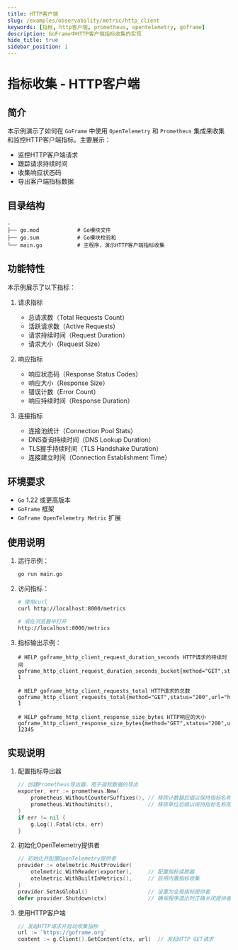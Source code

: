 ```yaml
---
title: HTTP客户端
slug: /examples/observability/metric/http_client
keywords: [指标, http客户端, prometheus, opentelemetry, goframe]
description: GoFrame中HTTP客户端指标收集的实现
hide_title: true
sidebar_position: 1
---
```


# 指标收集 - HTTP客户端

## 简介

本示例演示了如何在 `GoFrame` 中使用 `OpenTelemetry` 和 `Prometheus` 集成来收集和监控HTTP客户端指标。主要展示：
- 监控HTTP客户端请求
- 跟踪请求持续时间
- 收集响应状态码
- 导出客户端指标数据

## 目录结构

```text
.
├── go.mod            # Go模块文件
├── go.sum            # Go模块校验和
└── main.go           # 主程序，演示HTTP客户端指标收集
```

## 功能特性

本示例展示了以下指标：

1. 请求指标
   - 总请求数（Total Requests Count）
   - 活跃请求数（Active Requests）
   - 请求持续时间（Request Duration）
   - 请求大小（Request Size）

2. 响应指标
   - 响应状态码（Response Status Codes）
   - 响应大小（Response Size）
   - 错误计数（Error Count）
   - 响应持续时间（Response Duration）

3. 连接指标
   - 连接池统计（Connection Pool Stats）
   - DNS查询持续时间（DNS Lookup Duration）
   - TLS握手持续时间（TLS Handshake Duration）
   - 连接建立时间（Connection Establishment Time）

## 环境要求

- `Go` 1.22 或更高版本
- `GoFrame` 框架
- `GoFrame OpenTelemetry Metric` 扩展

## 使用说明

1. 运行示例：
   ```bash
   go run main.go
   ```

2. 访问指标：
   ```bash
   # 使用curl
   curl http://localhost:8000/metrics
   
   # 或在浏览器中打开
   http://localhost:8000/metrics
   ```

3. 指标输出示例：
   ```text
   # HELP goframe_http_client_request_duration_seconds HTTP请求的持续时间
   goframe_http_client_request_duration_seconds_bucket{method="GET",status="200",url="https://goframe.org",le="0.1"} 1
   
   # HELP goframe_http_client_requests_total HTTP请求的总数
   goframe_http_client_requests_total{method="GET",status="200",url="https://goframe.org"} 1
   
   # HELP goframe_http_client_response_size_bytes HTTP响应的大小
   goframe_http_client_response_size_bytes{method="GET",status="200",url="https://goframe.org"} 12345
   ```

## 实现说明

1. 配置指标导出器
   ```go
   // 创建Prometheus导出器，用于指标数据的导出
   exporter, err := prometheus.New(
       prometheus.WithoutCounterSuffixes(), // 移除计数器后缀以保持指标名称简洁
       prometheus.WithoutUnits(),           // 移除单位后缀以保持指标名称简洁
   )
   if err != nil {
       g.Log().Fatal(ctx, err)
   }
   ```

2. 初始化OpenTelemetry提供者
   ```go
   // 初始化并配置OpenTelemetry提供者
   provider := otelmetric.MustProvider(
       otelmetric.WithReader(exporter),     // 配置指标读取器
       otelmetric.WithBuiltInMetrics(),     // 启用内置指标收集
   )
   provider.SetAsGlobal()                   // 设置为全局指标提供者
   defer provider.Shutdown(ctx)             // 确保程序退出时正确关闭提供者
   ```

3. 使用HTTP客户端
   ```go
   // 发起HTTP请求并自动收集指标
   url := `https://goframe.org`
   content := g.Client().GetContent(ctx, url)  // 发起HTTP GET请求
   ```
